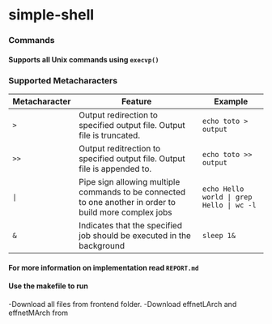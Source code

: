 # simple-shell
### Commands
#### Supports all Unix commands using  `execvp()`
### Supported Metacharacters

| Metacharacter | Feature | Example |
| --- | --- | --- |
| `>` | Output redirection to specified output file. Output file is truncated. | `echo toto > output` |
| `>>` | Output reditrection to specified output file. Output file is appended to. | `echo toto >> output` |
| `\|` | Pipe sign allowing multiple commands to be connected to one another in order to build more complex jobs | `echo Hello world \| grep Hello \| wc -l` |
| `&` | Indicates that the specified job should be executed in the background | `sleep 1&` |

#### For more information on implementation read `REPORT.md`
#### Use the makefile to run

-Download all files from frontend folder.
-Download effnetLArch and effnetMArch from 
